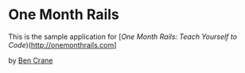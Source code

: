 # One Month Rails

This is the sample application for 
[*One Month Rails: Teach Yourself to Code*)(http://onemonthrails.com]

by [Ben Crane](cosmictesting.tumblr.com)